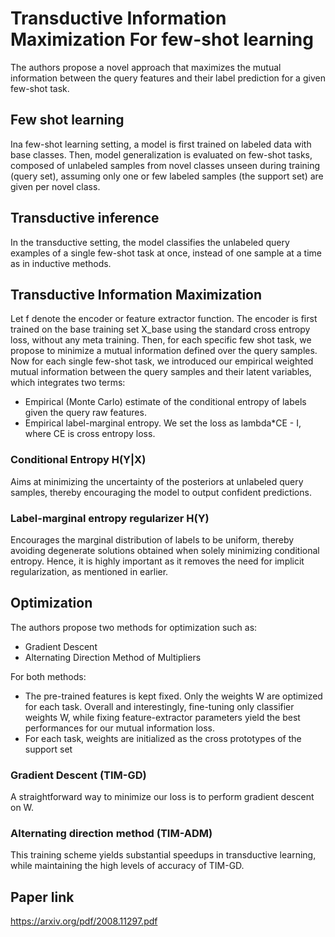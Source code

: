 # Transductive Information Maximization For few-shot learning

The authors propose a novel approach that maximizes the mutual information between the query features and their label prediction for a given few-shot task.

## Few shot learning

Ina few-shot learning setting, a model is first trained on labeled data with base classes. Then, model generalization is evaluated on few-shot tasks, composed of unlabeled samples from novel classes unseen during training (query set), assuming only one or few labeled samples (the support set) are given per novel class.

## Transductive inference

In the transductive setting, the model classifies the unlabeled query examples of a single few-shot task at once, instead of one sample at a time as in inductive methods.

## Transductive Information Maximization

Let f denote the encoder or feature extractor function. The encoder is first trained on the base training set X_base using the standard cross entropy loss, without any meta training. Then, for each specific few shot task, we propose to minimize a mutual information defined over the query samples. Now for each single few-shot task, we introduced our empirical weighted mutual information between the query samples and their latent variables, which integrates two terms:
* Empirical (Monte Carlo) estimate of the conditional entropy of labels given the query raw features.
* Empirical label-marginal entropy.
We set the loss as lambda*CE - I, where CE is cross entropy loss.

### Conditional Entropy H(Y|X)

Aims at minimizing the uncertainty of the posteriors at unlabeled query samples, thereby encouraging the model to output confident predictions.

### Label-marginal entropy regularizer H(Y)

Encourages the marginal distribution of labels to be uniform, thereby avoiding degenerate solutions obtained when solely minimizing conditional entropy. Hence, it is highly important as it removes the need for implicit regularization, as mentioned in earlier.

## Optimization

The authors propose two methods for optimization such as:
* Gradient Descent
* Alternating Direction Method of Multipliers

For both methods:
* The pre-trained features is kept  fixed. Only the weights W are optimized for each task. Overall and interestingly, fine-tuning only classifier weights W, while fixing feature-extractor parameters yield the best performances for our mutual information loss.
* For each task, weights are initialized as the cross prototypes of the support set

### Gradient Descent (TIM-GD)

A straightforward way to minimize our loss is to perform gradient descent on W.

### Alternating direction method (TIM-ADM)

This training scheme yields substantial speedups in transductive learning, while maintaining the high levels of accuracy of TIM-GD.  

## Paper link

https://arxiv.org/pdf/2008.11297.pdf
